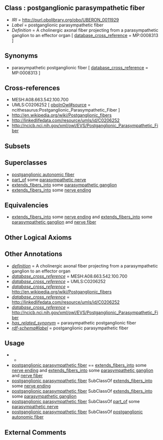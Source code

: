 
## Class : postganglionic parasympathetic fiber

 * *IRI* = http://purl.obolibrary.org/obo/UBERON_0011929
 * *Label* = postganglionic parasympathetic fiber
 * *Definition* = A cholinergic axonal fiber projecting from a parasympathetic ganglion to an effector organ [ [database_cross_reference](../../ef/oboInOwl#hasDbXref.md) = MP:0008313 ]

## Synonyms

 * parasympathetic postganglionic fiber [ [database_cross_reference](../../ef/oboInOwl#hasDbXref.md) = MP:0008313 ]

## Cross-references

 * MESH:A08.663.542.100.700
 * UMLS:C0206252 [ [oboInOwl#source](../../ce/oboInOwl#source.md) = ncithesaurus:Postganglionic_Parasympathetic_Fiber ]
 * http://en.wikipedia.org/wiki/Postganglionic_fibers
 * http://linkedlifedata.com/resource/umls/id/C0206252
 * http://ncicb.nci.nih.gov/xml/owl/EVS/Postganglionic_Parasympathetic_Fiber

## Subsets


## Superclasses

 * [postganglionic autonomic fiber](../../UBERON/24/UBERON_0011924.md)
 * [part_of](../../BFO/50/BFO_0000050.md) some [parasympathetic nerve](../../UBERON/93/UBERON_0004293.md)
 * [extends_fibers_into](../../core#extends/to/core#extends_fibers_into.md) some [parasympathetic ganglion](../../UBERON/08/UBERON_0001808.md)
 * [extends_fibers_into](../../core#extends/to/core#extends_fibers_into.md) some [nerve ending](../../UBERON/53/UBERON_0012453.md)

## Equivalencies

 * [extends_fibers_into](../../core#extends/to/core#extends_fibers_into.md) some [nerve ending](../../UBERON/53/UBERON_0012453.md) and [extends_fibers_into](../../core#extends/to/core#extends_fibers_into.md) some [parasympathetic ganglion](../../UBERON/08/UBERON_0001808.md) and [nerve fiber](../../UBERON/34/UBERON_0006134.md)

## Other Logical Axioms


## Other Annotations

 * *[definition](../../IAO/15/IAO_0000115.md)* = A cholinergic axonal fiber projecting from a parasympathetic ganglion to an effector organ
 * *[database_cross_reference](../../ef/oboInOwl#hasDbXref.md)* = MESH:A08.663.542.100.700
 * *[database_cross_reference](../../ef/oboInOwl#hasDbXref.md)* = UMLS:C0206252
 * *[database_cross_reference](../../ef/oboInOwl#hasDbXref.md)* = http://en.wikipedia.org/wiki/Postganglionic_fibers
 * *[database_cross_reference](../../ef/oboInOwl#hasDbXref.md)* = http://linkedlifedata.com/resource/umls/id/C0206252
 * *[database_cross_reference](../../ef/oboInOwl#hasDbXref.md)* = http://ncicb.nci.nih.gov/xml/owl/EVS/Postganglionic_Parasympathetic_Fiber
 * *[has_related_synonym](../../ym/oboInOwl#hasRelatedSynonym.md)* = parasympathetic postganglionic fiber
 * *[rdf-schema#label](../../el/rdf-schema#label.md)* = postganglionic parasympathetic fiber

## Usage

 * -
 * [postganglionic parasympathetic fiber](../../UBERON/29/UBERON_0011929.md) == [extends_fibers_into](../../core#extends/to/core#extends_fibers_into.md) some [nerve ending](../../UBERON/53/UBERON_0012453.md) and [extends_fibers_into](../../core#extends/to/core#extends_fibers_into.md) some [parasympathetic ganglion](../../UBERON/08/UBERON_0001808.md) and [nerve fiber](../../UBERON/34/UBERON_0006134.md)
 * [postganglionic parasympathetic fiber](../../UBERON/29/UBERON_0011929.md) SubClassOf [extends_fibers_into](../../core#extends/to/core#extends_fibers_into.md) some [nerve ending](../../UBERON/53/UBERON_0012453.md)
 * [postganglionic parasympathetic fiber](../../UBERON/29/UBERON_0011929.md) SubClassOf [extends_fibers_into](../../core#extends/to/core#extends_fibers_into.md) some [parasympathetic ganglion](../../UBERON/08/UBERON_0001808.md)
 * [postganglionic parasympathetic fiber](../../UBERON/29/UBERON_0011929.md) SubClassOf [part_of](../../BFO/50/BFO_0000050.md) some [parasympathetic nerve](../../UBERON/93/UBERON_0004293.md)
 * [postganglionic parasympathetic fiber](../../UBERON/29/UBERON_0011929.md) SubClassOf [postganglionic autonomic fiber](../../UBERON/24/UBERON_0011924.md)

## External Comments

